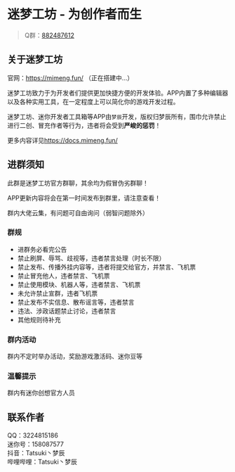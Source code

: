 # 迷梦工坊 - 为创作者而生

> Q群：[882487612](mqqapi://card/show_pslcard?src_type=internal&version=1&uin=882487612&card_type=group&source=qrcode)

## 关于迷梦工坊

官网：<https://mimeng.fun/> （正在搭建中...）

迷梦工坊致力于为开发者们提供更加快捷方便的开发体验。APP内置了多种编辑器以及各种实用工具，在一定程度上可以简化你的游戏开发过程。

迷梦工坊、迷你开发者工具箱等APP由`梦辰`开发，版权归梦辰所有，围巾允许禁止进行二创、冒充作者等行为，违者将会受到**严峻的惩罚**！

更多内容详见<https://docs.mimeng.fun/>

## 进群须知

此群是迷梦工坊官方群聊，其余均为假冒伪劣群聊！

APP更新内容将会在第一时间发布到群里，请注意查看！

群内大佬云集，有问题可自由询问（弱智问题除外）

### 群规

- 进群务必看完公告
- 禁止刷屏、辱骂、歧视等，违者禁言处理（时长不限）
- 禁止发布、传播外挂内容等，违者将提交给官方，并禁言、飞机票
- 禁止冒充他人，违者禁言、飞机票
- 禁止使用模块、机器人等，违者禁言、飞机票
- 未允许禁止宣群，违者飞机票
- 禁止发布不实信息、散布谣言等，违者禁言
- 违法、涉政话题禁止讨论，违者禁言
- 其他规则待补充

### 群内活动

群内不定时举办活动，奖励游戏激活码、迷你豆等

### 温馨提示

群内有迷你创想官方人员

## 联系作者

QQ：3224815186  
迷你号：158087577  
抖音：Tatsuki丶梦辰  
哔哩哔哩：Tatsuki丶梦辰
